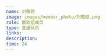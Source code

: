 ```yaml
---
name: 刘敬勋
image: images/member_photo/刘敬勋.png
role: 嵌软组成员
type: 普通队员
links:
description:
time: 24
---
```

